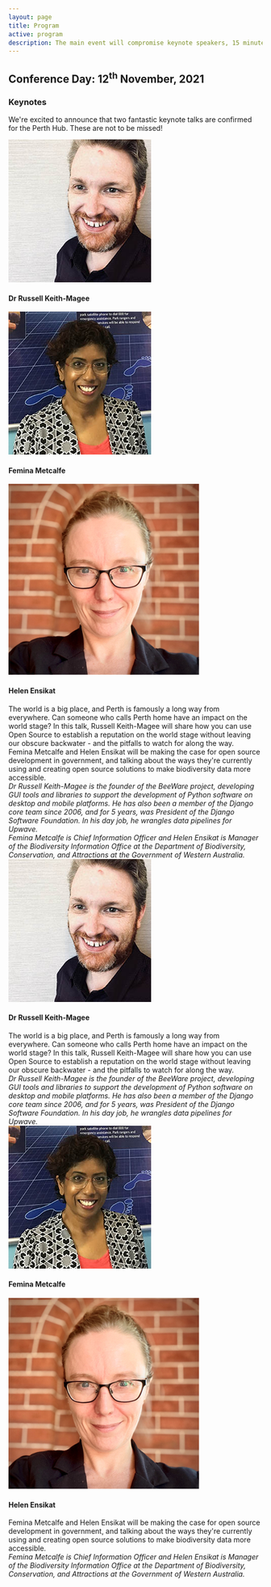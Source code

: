 ```yaml
---
layout: page
title: Program
active: program
description: The main event will compromise keynote speakers, 15 minute presentations, and lightning talks.
---
```


<!-- **We're working on the program details right now. Stay tuned!** -->

##  Conference Day: 12<sup>th</sup> November, 2021

<!-- The main event will comprise:
* regional keynote speakers streamed to hubs across Oceania
* local keynote speakers
* 15 minute presentations
* 5 minute lightning talks

Of course, there will be ample time to enjoy refreshments and mingle with fellow geo-minded people throughout the day. -->

### Keynotes

We're excited to announce that two fantastic keynote talks are confirmed for the Perth Hub. These are not to be missed!

<!-- show on desktop devices -->
<div class="hide-on-small">
<div class="keynote-flex-container">
    <div class="keynote-flex-item-left">
        <img src="/assets/img/keynotes/russell_keith-magee.jpg" class="keynote-img" alt="russel-keith-magee">
        <h4>Dr Russell Keith-Magee</h4>
    </div>
    <div class="keynote-flex-item-right">
        <div class="keynote-flex-inner-container">
            <div class="keynote-flex-item-left">
            <img src="/assets/img/keynotes/femina_metcalfe.jpg" class="keynote-img" alt="femina-metcalfe">
            <h4>Femina Metcalfe</h4>
            </div>
            <div class="keynote-flex-item-right">
            <img src="/assets/img/keynotes/helen_ensikat.png" class="keynote-img" alt="helen-ensikat">
            <h4>Helen Ensikat</h4>
            </div>
        </div>
    </div>
</div>

<div class="keynote-flex-container">
    <div class="keynote-flex-item-left">
        <div>
        The world is a big place, and Perth is famously a long way from everywhere. Can someone who calls Perth home have an impact on the world stage? In this talk, Russell Keith-Magee will share how you can use Open Source to establish a reputation on the world stage without leaving our obscure backwater - and the pitfalls to watch for along the way.
        </div>
    </div>
    <div class="keynote-flex-item-right">
        <div>
        Femina Metcalfe and Helen Ensikat will be making the case for open source development in government, and talking about the ways they're currently using and creating open source solutions to make biodiversity data more accessible.
        </div>
    </div>
</div>

<div class="keynote-flex-container">
    <div class="keynote-flex-item-left">
        <div>
        <em>
        Dr Russell Keith-Magee is the founder of the BeeWare project, developing GUI tools and libraries to support the development of Python software on desktop and mobile platforms. He has also been a member of the Django core team since 2006, and for 5 years, was President of the Django Software Foundation. In his day job, he wrangles data pipelines for Upwave.
        </em>
        </div>
    </div>
    <div class="keynote-flex-item-right">
        <div>
        <em>
        Femina Metcalfe is Chief Information Officer and Helen Ensikat is Manager of the Biodiversity Information Office at the Department of Biodiversity, Conservation, and Attractions at the Government of Western Australia.
        </em>
        </div>
    </div>
</div>
</div>

<!-- show on mobile devices -->
<div class="show-on-small">
<div class="keynote-flex-container-mobile">
    <div class="keynote-flex-item-left">
        <img src="/assets/img/keynotes/russell_keith-magee.jpg" class="keynote-img" alt="russel-keith-magee">
            <h4>Dr Russell Keith-Magee</h4>
            <div>
            The world is a big place, and Perth is famously a long way from everywhere. Can someone who calls Perth home have an impact on the world stage? In this talk, Russell Keith-Magee will share how you can use Open Source to establish a reputation on the world stage without leaving our obscure backwater - and the pitfalls to watch for along the way.
            </div>
            <div>
                <em>
                Dr Russell Keith-Magee is the founder of the BeeWare project, developing GUI tools and libraries to support the development of Python software on desktop and mobile platforms. He has also been a member of the Django core team since 2006, and for 5 years, was President of the Django Software Foundation. In his day job, he wrangles data pipelines for Upwave.
                </em>
            </div>
    </div>
    <div class="keynote-flex-item-right">
        <div class="keynote-flex-inner-container-mobile">
            <div class="keynote-flex-item-left">
                <img src="/assets/img/keynotes/femina_metcalfe.jpg" class="keynote-img" alt="femina-metcalfe">
                <h4>Femina Metcalfe</h4>
            </div>
            <div class="keynote-flex-item-right">
                <img src="/assets/img/keynotes/helen_ensikat.png" class="keynote-img" alt="helen-ensikat">
                <h4>Helen Ensikat</h4>
            </div>
        </div>
            <div>
            Femina Metcalfe and Helen Ensikat will be making the case for open source development in government, and talking about the ways they're currently using and creating open source solutions to make biodiversity data more accessible.
            </div>
            <div>
                <em>
                Femina Metcalfe is Chief Information Officer and Helen Ensikat is Manager of the Biodiversity Information Office at the Department of Biodiversity, Conservation, and Attractions at the Government of Western Australia.
                </em>
            </div>
    </div>
</div>
</div>


<!-- ## Workshop Day: 13<sup>th</sup> November

We're aiming to run workshops at The University of Western Australia's campus on the 13<sup>th</sup> November. Stay tuned for details! -->

<!-- To make this happen, we're looking for instructors to contribute workshops. If you've got a skill to share and would like to run a workshop please [submit your workshop proposal](https://docs.google.com/forms/d/e/1FAIpQLSd5mfXhxbSUP_yJ68OQmgXSV6DRRHwQfaEb_Y96U3Z5OrnpUw/viewform?usp=sf_link) or <a href="mailto:perth-hub@foss4g-oceania.org?subject=workshops">get in touch</a> for further details. -->




<!--
## Schedule

Coming soon

## Program
-->
